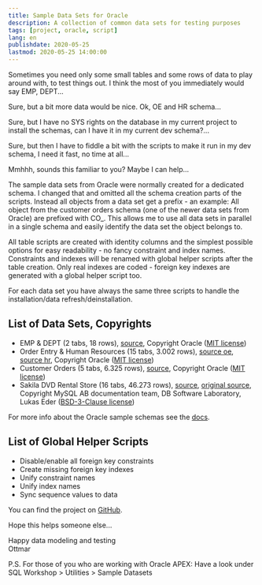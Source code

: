 ```yaml
---
title: Sample Data Sets for Oracle
description: A collection of common data sets for testing purposes
tags: [project, oracle, script]
lang: en
publishdate: 2020-05-25
lastmod: 2020-05-25 14:00:00
---
```


Sometimes you need only some small tables and some rows of data to play around with, to test things out. I think the most of you immediately would say EMP, DEPT...

Sure, but a bit more data would be nice. Ok, OE and HR schema...

Sure, but I have no SYS rights on the database in my current project to install the schemas, can I have it in my current dev schema?...

Sure, but then I have to fiddle a bit with the scripts to make it run in my dev schema, I need it fast, no time at all...

Mmhhh, sounds this familiar to you? Maybe I can help...

The sample data sets from Oracle were normally created for a dedicated schema. I changed that and omitted all the schema creation parts of the scripts. Instead all objects from a data set get a prefix - an example: All object from the customer orders schema (one of the newer data sets from Oracle) are prefixed with CO_. This allows me to use all data sets in parallel in a single schema and easily identify the data set the object belongs to.

All table scripts are created with identity columns and the simplest possible options for easy readability - no fancy constraint and index names. Constraints and indexes will be renamed with global helper scripts after the table creation. Only real indexes are coded - foreign key indexes are generated with a global helper script too.

For each data set you have always the same three scripts to handle the installation/data refresh/deinstallation.

## List of Data Sets, Copyrights

- EMP & DEPT (2 tabs, 18 rows), [source](https://github.com/oracle/dotnet-db-samples/blob/master/schemas/scott.sql), Copyright Oracle ([MIT license](https://github.com/oracle/dotnet-db-samples/blob/master/LICENSE))
- Order Entry & Human Resources (15 tabs, 3.002 rows), [source oe](https://github.com/oracle/db-sample-schemas/tree/master/order_entry), [source hr](https://github.com/oracle/db-sample-schemas/tree/master/human_resources), Copyright Oracle ([MIT license](https://github.com/oracle/db-sample-schemas/blob/master/LICENSE.md))
- Customer Orders (5 tabs, 6.325 rows), [source](https://github.com/oracle/db-sample-schemas/tree/master/customer_orders), Copyright Oracle ([MIT license](https://github.com/oracle/db-sample-schemas/blob/master/LICENSE.md))
- Sakila DVD Rental Store (16 tabs, 46.273 rows), [source](https://github.com/jOOQ/jOOQ/tree/master/jOOQ-examples/Sakila), [original source](https://code.google.com/archive/p/sakila-sample-database-ports/), Copyright MySQL AB documentation team, DB Software Laboratory, Lukas Eder ([BSD-3-Clause license](http://opensource.org/licenses/BSD-3-Clause))

For more info about the Oracle sample schemas see the [docs](https://docs.oracle.com/database/121/COMSC/overview.htm#COMSC002).

## List of Global Helper Scripts

- Disable/enable all foreign key constraints
- Create missing foreign key indexes
- Unify constraint names
- Unify index names
- Sync sequence values to data

You can find the project on [GitHub](https://github.com/ogobrecht/sample-data-sets-for-oracle).

Hope this helps someone else...

Happy data modeling and testing\
Ottmar

P.S. For those of you who are working with Oracle APEX: Have a look under SQL Workshop > Utilities > Sample Datasets